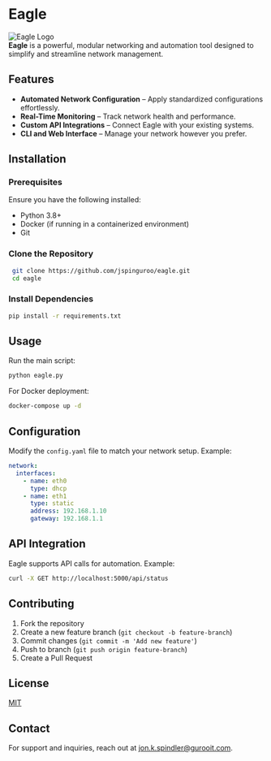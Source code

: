 # Eagle

![Eagle Logo](https://your-logo-url.com)  
**Eagle** is a powerful, modular networking and automation tool designed to simplify and streamline network management.

## Features
- **Automated Network Configuration** – Apply standardized configurations effortlessly.
- **Real-Time Monitoring** – Track network health and performance.
- **Custom API Integrations** – Connect Eagle with your existing systems.
- **CLI and Web Interface** – Manage your network however you prefer.

## Installation
### Prerequisites
Ensure you have the following installed:
- Python 3.8+
- Docker (if running in a containerized environment)
- Git

### Clone the Repository
```sh
 git clone https://github.com/jspinguroo/eagle.git
 cd eagle
```

### Install Dependencies
```sh
pip install -r requirements.txt
```

## Usage
Run the main script:
```sh
python eagle.py
```
For Docker deployment:
```sh
docker-compose up -d
```

## Configuration
Modify the `config.yaml` file to match your network setup. Example:
```yaml
network:
  interfaces:
    - name: eth0
      type: dhcp
    - name: eth1
      type: static
      address: 192.168.1.10
      gateway: 192.168.1.1
```

## API Integration
Eagle supports API calls for automation. Example:
```sh
curl -X GET http://localhost:5000/api/status
```

## Contributing
1. Fork the repository
2. Create a new feature branch (`git checkout -b feature-branch`)
3. Commit changes (`git commit -m 'Add new feature'`)
4. Push to branch (`git push origin feature-branch`)
5. Create a Pull Request

## License
[MIT](LICENSE)

## Contact
For support and inquiries, reach out at [jon.k.spindler@gurooit.com](mailto:jon.k.spindler@gurooit.com).
